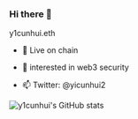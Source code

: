 ### Hi there 👋

y1cunhui.eth


- 🔭 Live on chain
- 🌱 interested in web3 security 

- 📫 Twitter: @yicunhui2



![y1cunhui's GitHub stats](https://github-readme-stats.vercel.app/api?username=y1cunhui&count_private=true&show_icons=true&theme=tokyonight)

